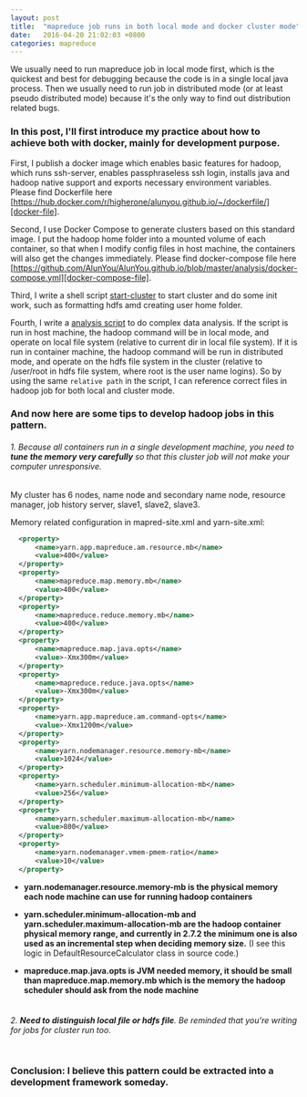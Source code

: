 ```yaml
---
layout: post
title:  "mapreduce job runs in both local mode and docker cluster mode"
date:   2016-04-20 21:02:03 +0800
categories: mapreduce
---
```


We usually need to run mapreduce job in local mode first, which is the quickest and best for debugging because the code is in a single local java process. 
Then we usually need to run job in distributed mode (or at least pseudo distributed mode) because it's the only way to find out distribution related bugs.

<h3>In this post, I'll first introduce my practice about how to achieve both with docker, mainly for development purpose.</h3>

First, I publish a docker image which enables basic features for hadoop, which runs ssh-server, enables passphraseless ssh login, 
installs java and hadoop native support and exports necessary environment variables. 
Please find Dockerfile here [https://hub.docker.com/r/higherone/alunyou.github.io/~/dockerfile/][docker-file].


Second, I use Docker Compose to generate clusters based on this standard image. I put the hadoop home folder into a mounted volume of each container, so that when I
modify config files in host machine, the containers will also get the changes immediately. 
Please find docker-compose file here [https://github.com/AlunYou/AlunYou.github.io/blob/master/analysis/docker-compose.yml][docker-compose-file].


Third, I write a shell script [start-cluster] to start cluster and do some init work, such as formatting hdfs amd creating user home folder.


Fourth, I write a [analysis script] to do complex data analysis. If the script is run in host machine, the hadoop command will be in local mode, 
and operate on local file system (relative to current dir in local file system). If it is run in container machine, the hadoop command will be run in distributed mode,
and operate on the hdfs file system in the cluster (relative to /user/root in hdfs file system, where root is the user name logins). 
So by using the same `relative path` in the script, I can reference correct files in hadoop job for both local and cluster mode.
 
<h3>And now here are some tips to develop hadoop jobs in this pattern.</h3>

<h6>1. Because all containers run in a single development machine, 
you need to <strong>tune the memory very carefully</strong> so that this cluster job will not make your computer unresponsive.
 </h6>
 
 My cluster has 6 nodes, name node and secondary name node, resource manager, job history server, slave1, slave2, slave3.
 
 Memory related configuration in mapred-site.xml and yarn-site.xml:
 
  ```xml
    <property>
        <name>yarn.app.mapreduce.am.resource.mb</name>
        <value>400</value>
    </property>
    <property>
        <name>mapreduce.map.memory.mb</name>
        <value>400</value>
    </property>
    <property>
        <name>mapreduce.reduce.memory.mb</name>
        <value>400</value>
    </property>
    <property>
        <name>mapreduce.map.java.opts</name>
        <value>-Xmx300m</value>
    </property>
    <property>
        <name>mapreduce.reduce.java.opts</name>
        <value>-Xmx300m</value>
    </property>
    <property>
        <name>yarn.app.mapreduce.am.command-opts</name>
        <value>-Xmx1200m</value>
    </property>
    <property>
        <name>yarn.nodemanager.resource.memory-mb</name>
        <value>1024</value>
    </property>
    <property>
        <name>yarn.scheduler.minimum-allocation-mb</name>
        <value>256</value>
    </property>
    <property>
        <name>yarn.scheduler.maximum-allocation-mb</name>
        <value>800</value>
    </property>
    <property>
        <name>yarn.nodemanager.vmem-pmem-ratio</name>
        <value>10</value>
    </property>
  ```
  + **yarn.nodemanager.resource.memory-mb is the physical memory each node machine can use for running hadoop containers**
  
  + **yarn.scheduler.minimum-allocation-mb and yarn.scheduler.maximum-allocation-mb are the hadoop container physical memory range, 
  and currently in 2.7.2 the minimum one is also used as an incremental step when deciding memory size.** 
  (I see this logic in DefaultResourceCalculator class in source code.)
  
  + **mapreduce.map.java.opts is JVM needed memory, it should be small than mapreduce.map.memory.mb which is the memory the hadoop scheduler should ask from the node machine**
   
<h6><br>2. <strong>Need to distinguish local file or hdfs file</strong>. Be reminded that you're writing for jobs for cluster run too. </h6>
 

<h3><br>Conclusion: I believe this pattern could be extracted into a development framework someday.</h3>


[docker-file]: https://hub.docker.com/r/higherone/alunyou.github.io/~/dockerfile/
[docker-compose-file]: https://github.com/AlunYou/AlunYou.github.io/blob/master/analysis/docker-compose.yml
[start-cluster]: https://github.com/AlunYou/AlunYou.github.io/blob/master/analysis/start-cluster.sh
[analysis script]: https://github.com/AlunYou/AlunYou.github.io/blob/master/analysis/analysis.sh
